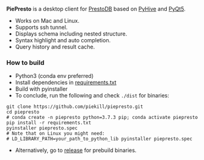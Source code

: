 **PiePresto** is a desktop client for [PrestoDB](http://prestodb.github.io/) based on [PyHive](https://github.com/dropbox/PyHive) and [PyQt5](https://www.riverbankcomputing.com/software/pyqt/intro).

- Works on Mac and Linux.
- Supports ssh tunnel.
- Displays schema including nested structure.
- Syntax highlight and auto completion.
- Query history and result cache.

### How to build

- Python3 (conda env preferred)
- Install dependencies in [requirements.txt](https://github.com/piekill/piepresto/blob/master/requirements.txt)
- Build with pyinstaller
- To conclude, run the following and check `./dist` for binaries:
 ```shell
 git clone https://github.com/piekill/piepresto.git
 cd piepresto
 # conda create -n piepresto python=3.7.3 pip; conda activate piepresto
 pip install -r requirements.txt
 pyinstaller piepresto.spec
 # Note that on Linux you might need: 
 # LD_LIBRARY_PATH=your_path_to_python_lib pyinstaller piepresto.spec
 ```
- Alternatively, go to [release](https://github.com/piekill/piepresto/releases) for prebuild binaries.